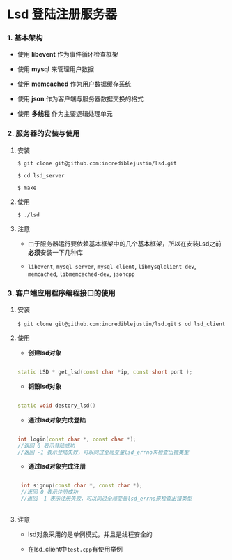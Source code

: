 
# Lsd 登陆注册服务器


### 1. 基本架构

- 使用 **libevent** 作为事件循环检查框架

- 使用 **mysql** 来管理用户数据

- 使用 **memcached** 作为用户数据缓存系统

- 使用 **json** 作为客户端与服务器数据交换的格式

- 使用 **多线程** 作为主要逻辑处理单元

### 2. 服务器的安装与使用

1. 安装

    `$ git clone git@github.com:incrediblejustin/lsd.git`
    
    `$ cd lsd_server`
    
    `$ make`

2. 使用

    `$ ./lsd`
    
3. 注意

    - 由于服务器运行要依赖基本框架中的几个基本框架，所以在安装Lsd之前**必须**安装一下几种库

    - `libevent`, `mysql-server`, `mysql-client`, `libmysqlclient-dev`, `memcached`, `libmemcached-dev`, `jsoncpp`

### 3. 客户端应用程序编程接口的使用

1. 安装

    `$ git clone git@github.com:incrediblejustin/lsd.git`
    `$ cd lsd_client`

2. 使用

    -  **创建lsd对象**
        
    ```cpp
    
    static LSD * get_lsd(const char *ip, const short port );
    
    ```
        
    - **销毁lsd对象**
        
    ```cpp
    
    static void destory_lsd()
    
    ```
    
    - **通过lsd对象完成登陆**
    
    ```cpp
    
    int login(const char *, const char *);
    //返回 0 表示登陆成功
    //返回 -1 表示登陆失败，可以同过全局变量lsd_errno来检查出错类型
    
    ```
    
    - **通过lsd对象完成注册**
    
    ```cpp
    
     int signup(const char *, const char *);
     //返回 0 表示注册成功
     //返回 -1 表示注册失败，可以同过全局变量lsd_errno来检查出错类型
     
    ```
  
3. 注意

    - lsd对象采用的是单例模式，并且是线程安全的

    - 在lsd_client中`test.cpp`有使用举例

      

